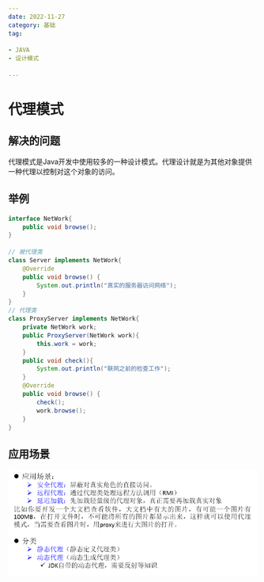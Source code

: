 ```yaml
---
date: 2022-11-27
category: 基础
tag:

- JAVA
- 设计模式

---
```


# 代理模式

## 解决的问题

代理模式是Java开发中使用较多的一种设计模式。代理设计就是为其他对象提供一种代理以控制对这个对象的访问。

## 举例

```java
interface NetWork{
    public void browse();
}

// 被代理类
class Server implements NetWork{
	@Override
	public void browse() {
		System.out.println("真实的服务器访问网络");
	}
}
// 代理类
class ProxyServer implements NetWork{
	private NetWork work;
	public ProxyServer(NetWork work){
		this.work = work;
	}
	public void check(){
		System.out.println("联网之前的检查工作");
	}
	@Override
	public void browse() {
		check();
		work.browse();
	}
}
```

## 应用场景

![img.png](../images/agent.png)











